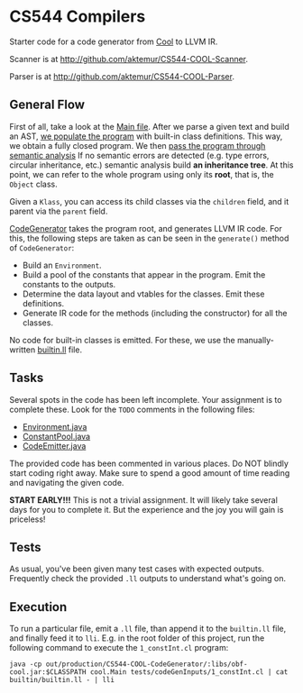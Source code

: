 # CS544 Compilers

Starter code for a code generator from [Cool](http://theory.stanford.edu/~aiken/software/cool/cool.html)
to LLVM IR.

Scanner is at <http://github.com/aktemur/CS544-COOL-Scanner>.

Parser is at <http://github.com/aktemur/CS544-COOL-Parser>.

## General Flow

First of all, take a look at the [Main file](src/coolMain.java).
After we parse a given text and build an AST,
[we populate the program](src/cool/Main.java#L40) with built-in class
definitions. This way, we obtain a fully closed program.
We then [pass the program through semantic analysis](src/cool/Main.java#L46)
If no semantic errors are detected (e.g. type errors, circular inheritance, etc.)
semantic analysis build **an inheritance tree**.
At this point, we can refer to the whole program using only its **root**,
that is, the `Object` class.

Given a `Klass`, you can access its child classes via the `children` field,
 and it parent via the `parent` field.
 
[CodeGenerator](src/cool/cgen/CodeGenerator.java) takes the program root,
 and generates LLVM IR code. For this, the following steps are taken
 as can be seen in the `generate()` method of `CodeGenerator`:
 
 * Build an `Environment`.
 * Build a pool of the constants that appear in the program. 
   Emit the constants to the outputs.
 * Determine the data layout and vtables for the classes.
   Emit these definitions.
 * Generate IR code for the methods (including the constructor) for all the classes.
 
 No code for built-in classes is emitted. For these, we use the 
 manually-written [builtin.ll](builtin/builtin.ll) file.
 
## Tasks
 
Several spots in the code has been left incomplete.
Your assignment is to complete these. Look for the `TODO` comments
in the following files:

* [Environment.java](src/cool/util/Environment.java)
* [ConstantPool.java](src/cool/cgen/ConstantPool.java)
* [CodeEmitter.java](src/cool/cgen/CodeEmitter.java)
  
The provided code has been commented in various places.
Do NOT blindly start coding right away.
Make sure to spend a good amount of time reading and navigating the given code.

**START EARLY!!!** This is not a trivial assignment.
It will likely take several days for you to complete it.
But the experience and the joy you will gain is priceless!

## Tests

As usual, you've been given many test cases with expected outputs.
Frequently check the provided `.ll` outputs to understand what's going on.

## Execution

To run a particular file, emit a `.ll` file, than append it to the `builtin.ll`
file, and finally feed it to `lli`.
E.g. in the root folder of this project, run the following command
to execute the `1_constInt.cl` program:

```
java -cp out/production/CS544-COOL-CodeGenerator/:libs/obf-cool.jar:$CLASSPATH cool.Main tests/codeGenInputs/1_constInt.cl | cat builtin/builtin.ll - | lli
```




